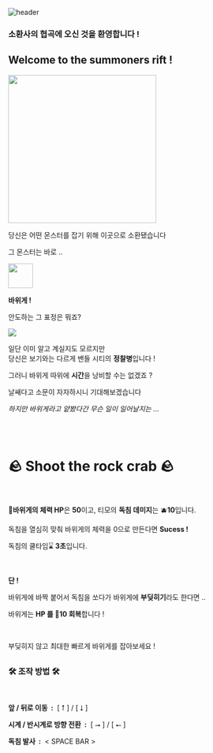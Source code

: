 ![header](https://capsule-render.vercel.app/api?type=waving&color=auto&height=200&section=header&text=Minkyu%20Shin&fontSize=32)

### 소환사의 협곡에 오신 것을 환영합니다 !
## Welcome to the summoners rift !

<img src="https://i.namu.wiki/i/PkfdcxuA7nVdMYMwEvyIdsvk0Kx3RQk2x9DzIbtRwtLXnUNZEX6UtpztPTrZIouvt8_ro7-t-pma5vy-J2inPytwnjVD_rS-qzhfYiFPQEVvD3zbqTeY0kIAy8x8oVCY7zBytbJbXPSq237FkVXBOA.webp" width="300" height="300"/>

당신은 어떤 몬스터를 잡기 위해 이곳으로 소환됐습니다  

그 몬스터는 바로 ..

<img src="https://www.google.com/url?sa=i&url=https%3A%2F%2Fblog.naver.com%2Fyamhib%2F220925006960%3FviewType%3Dpc&psig=AOvVaw2uHZFTHSqZgUmeD4sHoIha&ust=1710227165406000&source=images&cd=vfe&opi=89978449&ved=0CBIQjRxqFwoTCMjfjefS64QDFQAAAAAdAAAAABAE" width="50" height="50"/>

**바위게 !**  

안도하는 그 표정은 뭐죠?  

![](https://upload2.inven.co.kr/upload/2018/06/06/bbs/i14781279030.png?MW=800)

일단 이미 알고 계실지도 모르지만  
당신은 보기와는 다르게 밴들 시티의 **정찰병**입니다 !  

그러니 바위게 따위에 **시간**을 낭비할 수는 없겠죠 ?

날쌔다고 소문이 자자하시니 기대해보겠습니다

*하지만 바위게라고 얕봤다간 무슨 일이 일어날지는 ...*

<br>
<br>

# &#129704; Shoot the rock crab &#129704;

<br>

**&#129408;바위게의 체력 HP**은 **50**이고, 티모의 **독침 데미지**는 &#129744;**10**입니다.  

독침을 열심히 맞춰 바위게의 체력을 0으로 만든다면 **Sucess !**  

독침의 쿨타임&#8987; **3초**입니다.

<br>

**단 !**  

바위게에 바짝 붙어서 독침을 쏘다가 바위게에 **부딪히기**라도 한다면 ..  

바위게는 **HP 를 &#128150;10 회복**합니다 !  


<br>

부딪히지 않고 최대한 빠르게 바위게를 잡아보세요 !


## 
### &#128736;&#65039; 조작 방법 &#128736;&#65039;
<br>

**앞 / 뒤로 이동&nbsp; :**&nbsp; [ &#11105; ] / [ &#11107; ]


**시계 / 반시계로 방향 전환&nbsp; :**&nbsp; [ &#11106; ] / [ &#11104; ]  

**독침 발사&nbsp; :**&nbsp; < SPACE BAR >

## 
</center>

 <br/>
